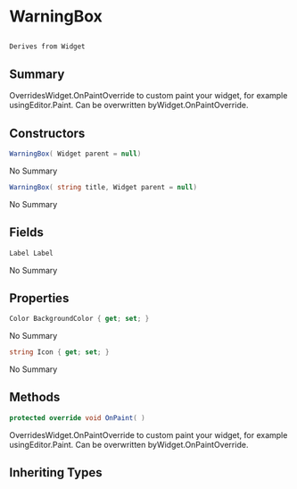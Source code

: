 # WarningBox

## 
```c#
Derives from Widget
```

## Summary

OverridesWidget.OnPaintOverride to custom paint your widget, for example usingEditor.Paint. Can be overwritten byWidget.OnPaintOverride.
## Constructors

```c#
WarningBox( Widget parent = null) 
```
No Summary
```c#
WarningBox( string title, Widget parent = null) 
```
No Summary
## Fields

```c#
Label Label
```
No Summary
## Properties

```c#
Color BackgroundColor { get; set; } 
```
No Summary
```c#
string Icon { get; set; } 
```
No Summary
## Methods

```c#
protected override void OnPaint( ) 
```
OverridesWidget.OnPaintOverride to custom paint your widget, for example usingEditor.Paint. Can be overwritten byWidget.OnPaintOverride.
## Inheriting Types

